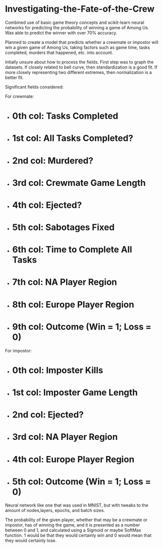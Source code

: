 # Investigating-the-Fate-of-the-Crew
Combined use of basic game theory concepts and scikit-learn neural networks for predicting the probability of winning a game of Among Us. Was able to predict the winner with over 70% accuracy.

Planned to create a model that predicts whether a crewmate or impostor will win a given game of Among Us, taking factors such as game time, tasks completed, murders that happened, etc. into account.

Intially unsure about how to process the fields. First step was to graph the datasets. If closely related to bell curve, then standardization is a good fit. If more closely representing two different extremes, then normalization is a better fit. 

Significant fields considered:

For crewmate:
* # 0th col: Tasks Completed
* # 1st col: All Tasks Completed?
* # 2nd col: Murdered?
* # 3rd col: Crewmate Game Length
* # 4th col: Ejected?
* # 5th col: Sabotages Fixed
* # 6th col: Time to Complete All Tasks
* # 7th col: NA Player Region
* # 8th col: Europe Player Region
* # 9th col: Outcome (Win = 1; Loss = 0)

For impostor:
* # 0th col: Imposter Kills
* # 1st col: Imposter Game Length
* # 2nd col: Ejected?
* # 3rd col: NA Player Region
* # 4th col: Europe Player Region
* # 5th col: Outcome (Win = 1; Loss = 0)

Neural network like one that was used in MNIST, but with tweaks to the amount of nodes,layers, epochs, and batch sizes.

The probability of the given player, whether that may be a crewmate or impostor, has of winning the game, and it is presented as a number between 0 and 1, and calculated using a Sigmoid or maybe SoftMax function. 1 would be that they would certainly win and 0 would mean that they would certainly lose.


